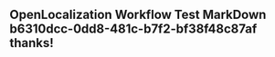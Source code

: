 <properties
ms.topic="hero-topic"
ms.test1="hero-topic"
ms.test2="test"/>

## OpenLocalization Workflow Test MarkDown b6310dcc-0dd8-481c-b7f2-bf38f48c87af thanks!

